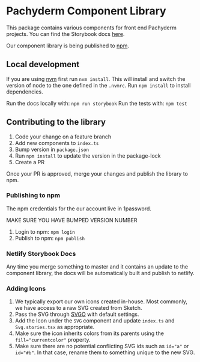 # Pachyderm Component Library

This package contains various components for front end Pachyderm projects. You can find the Storybook docs [here](https://pachyderm-components.netlify.app/).

Our component library is being published to [npm](https://www.npmjs.com/package/@pachyderm/components).

## Local development

If you are using [nvm](https://github.com/nvm-sh/nvm) first run `nvm install`. This will install and switch the version of node to the one defined in the `.nvmrc`. Run `npm install` to install dependencies.

Run the docs locally with: `npm run storybook`
Run the tests with: `npm test`

## Contributing to the library

1. Code your change on a feature branch
2. Add new components to `index.ts`
3. Bump version in `package.json`
4. Run `npm install` to update the version in the package-lock
5. Create a PR

Once your PR is approved, merge your changes and publish the library to npm.
### Publishing to npm

The npm credentials for the our account live in 1password.

MAKE SURE YOU HAVE BUMPED VERSION NUMBER

1. Login to npm: `npm login`
2. Publish to npm: `npm publish`

### Netlify Storybook Docs

Any time you merge something to master and it contains an update to the component library, the docs will be automatically built and publish to netlify.

### Adding Icons
1. We typically export our own icons created in-house. Most commonly, we have access to a raw SVG created from Sketch.
2. Pass the SVG through [SVGO](https://jakearchibald.github.io/svgomg/) with default settings.
3. Add the Icon under the `SVG` component and update `index.ts` and `Svg.stories.tsx` as appropriate.
4. Make sure the icon inherits colors from its parents using the `fill="currentcolor"` property.
5. Make sure there are no potential conflicting SVG ids such as `id="a"` or `id="#b"`. In that case, rename them to something unique to the new SVG.

